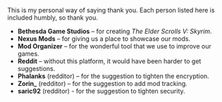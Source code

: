 This is my personal way of saying thank you. Each person listed here is included humbly, so thank you.

- **Bethesda Game Studios** – for creating *The Elder Scrolls V: Skyrim*.
- **Nexus Mods** – for giving us a place to showcase our mods.
- **Mod Organizer** – for the wonderful tool that we use to improve our games.
- **Reddit** – without this platform, it would have been harder to get suggestions.
- **Phalanks** (redditor) – for the suggestion to tighten the encryption.
- **Zorin_** (redditor) – for the suggestion to add mod tracking.
- **saric92** (redditor) - for the suggestion to tighten security.
